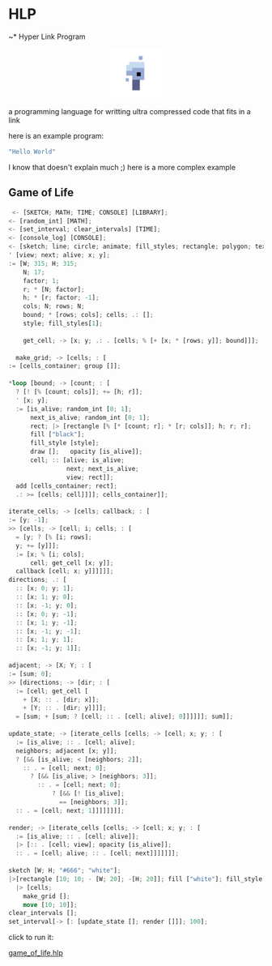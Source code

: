 # HLP

~\* Hyper Link Program

<p align="center">
<img width="100" src="./editor/assets/images/icon-512.png"/>
</p>
a programming language for writting ultra compressed code that fits in a link

here is an example program:

```rs
"Hello World"
```

I know that doesn't explain much ;)
here is a more complex example

## Game of Life

```rs
 <- [SKETCH; MATH; TIME; CONSOLE] [LIBRARY];
<- [random_int] [MATH];
<- [set_interval; clear_intervals] [TIME];
<- [console_log] [CONSOLE];
<- [sketch; line; circle; animate; fill_styles; rectangle; polygon; text; write; group; add; add_to; fill; stroke; fill_style; fill_styles; draw; move; scale; rotate; opacity] [SKETCH];
' [view; next; alive; x; y];
:= [W; 315; H; 315;
    N; 17;
    factor; 1;
    r; * [N; factor];
    h; * [r; factor; -1];
    cols; N; rows; N;
    bound; * [rows; cols]; cells; .: [];
    style; fill_styles[1];

    get_cell; -> [x; y; .: . [cells; % [+ [x; * [rows; y]]; bound]]];

  make_grid; -> [cells; : [
:= [cells_container; group []];

*loop [bound; -> [count; : [
  ? [! [% [count; cols]]; += [h; r]];
  ' [x; y];
  := [is_alive; random_int [0; 1];
      next_is_alive; random_int [0; 1];
      rect; |> [rectangle [% [* [count; r]; * [r; cols]]; h; r; r];
      fill ["black"];
      fill_style [style];
      draw [];   opacity [is_alive]];
      cell; :: [alive; is_alive;
                next; next_is_alive;
                view; rect]];
  add [cells_container; rect];
  .: >= [cells; cell]]]]; cells_container]];

iterate_cells; -> [cells; callback; : [
:= [y; -1];
>> [cells; -> [cell; i; cells; : [
  = [y; ? [% [i; rows];
  y; += [y]]];
  := [x; % [i; cols];
      cell; get_cell [x; y]];
  callback [cell; x; y]]]]]];
directions; .: [
  :: [x; 0; y; 1];
  :: [x; 1; y; 0];
  :: [x; -1; y; 0];
  :: [x; 0; y; -1];
  :: [x; 1; y; -1];
  :: [x; -1; y; -1];
  :: [x; 1; y; 1];
  :: [x; -1; y; 1]];

adjacent; -> [X; Y; : [
:= [sum; 0];
>> [directions; -> [dir; : [
  := [cell; get_cell [
    + [X; :: . [dir; x]];
    + [Y; :: . [dir; y]]]];
  = [sum; + [sum; ? [cell; :: . [cell; alive]; 0]]]]]]; sum]];

update_state; -> [iterate_cells [cells; -> [cell; x; y; : [
  := [is_alive; :: . [cell; alive];
  neighbors; adjacent [x; y]];
  ? [&& [is_alive; < [neighbors; 2]];
    :: . = [cell; next; 0];
      ? [&& [is_alive; > [neighbors; 3]];
        :: . = [cell; next; 0];
            ? [&& [! [is_alive];
              == [neighbors; 3]];
  :: . = [cell; next; 1]]]]]]]];

render; -> [iterate_cells [cells; -> [cell; x; y; : [
  := [is_alive; :: . [cell; alive]];
  |> [:: . [cell; view]; opacity [is_alive]];
  :: . = [cell; alive; :: . [cell; next]]]]]]];

sketch [W; H; "#666"; "white"];
|>[rectangle [10; 10; - [W; 20]; -[H; 20]]; fill ["white"]; fill_style [fill_styles[3]]; draw []];
  |> [cells;
    make_grid [];
    move [10; 10]];
clear_intervals [];
set_interval[-> [: [update_state []; render []]]; 100];
```

click to run it:

[game_of_life.hlp](https://at-290690.github.io/sketch/?l=w67GiTvEpzvGhDvFrMSCxIXEhMOuxL3EgsSnxArGhjvGiMSCxoTEDcWtxILFrMUXijvGizvGjTvHgzvGqzvGjDvGjzvGkDvHgDvGvTvEsTvGvzvGlzvGmDvGqsQhx4E7xq87xrY7xrc7xrjEgsaJxITEgGEwO2IwO2MwO3g7ecSEw6hXOzMxNTtIxQZOOzE3O2QwOzE7cjvDtU47ZDDEhGg7w7VyxBUtMcSEZTA7TjtmxAVnMDvDtWYwO2XEIzA7w6zEhGkwO8arWzHEhGowO8OpeDt5O8OaxBu3w7N4xi15xINnMCczO2vEIcQbvsOocTA7xr1bxIPDisRTqXLFFrrDu8O3csVeg8OfaDtyxIPEgOcAsXMwO8S9WzA7McSEdMoLdTA7w6%2FGjFvDt8O1cjA7csSE5AC3xEBoO3LED8aXWyJibGFjayLEhMaqW2kwxITHgVvEhMa4W3MwxIN2MDvDrWMwO3PlAR90MDthMDt1MMSDxLFbccUKhMOUaDA7djAnNDtxMMSDbOcAw3fmAMZ55QEfw6rkANWpdjA7aTvECr7Dv3k7w7rDt2k7ZjDEhHk7w595JzM7w6h4O8QU5AE8djA7ajBb5ADbg3cwW3blAZcnNjtt5AFTw614OzA7eeQA38QLMTt5O%2BQAiK14Oy3LDMQixX3HI8gMxSTMGcwYMcSDbuQAq1g7WeUAwHgwxU%2BqxHipeeYA1OYAm8OzWDvDmXkwO3jEg8OzWcYMeSc0O8O%2FeDA7w7PEBbrkAT6ZduQCV8SEMCc2O3gwxINvxEtsMFvoARPlAhG%2B5QHAySx6MDtu5wD%2Bw7rDpsQbvXowOzLEg8OQduUBiuQAlscavHowOzPRGsO7c8QKos4dMSc4O3D%2FAIFj5AJdr8ULYTDpAgnFQmPHI2IwJzc7xopbVztIOyIjNjY2Ijsid2hpdGUixITlAm8xMDsxMDvDtFc7MuQAhrRIxAiD5AJsyCfGqlvGq1szxIPkAm6Dw69oMDtrMOQCeK%2FGPcSDxojED4Zbw6nDvm%2FEG3AwWyczOzEwMMSE)
